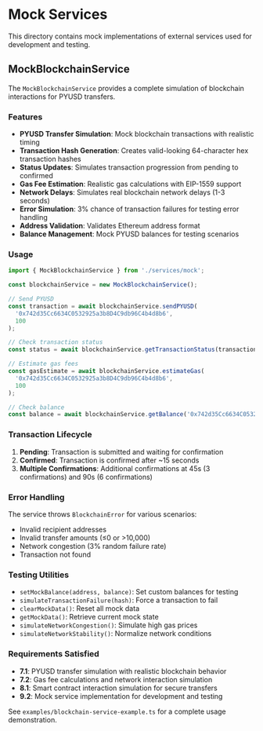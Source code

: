 # Mock Services

This directory contains mock implementations of external services used for development and testing.

## MockBlockchainService

The `MockBlockchainService` provides a complete simulation of blockchain interactions for PYUSD transfers.

### Features

- **PYUSD Transfer Simulation**: Mock blockchain transactions with realistic timing
- **Transaction Hash Generation**: Creates valid-looking 64-character hex transaction hashes
- **Status Updates**: Simulates transaction progression from pending to confirmed
- **Gas Fee Estimation**: Realistic gas calculations with EIP-1559 support
- **Network Delays**: Simulates real blockchain network delays (1-3 seconds)
- **Error Simulation**: 3% chance of transaction failures for testing error handling
- **Address Validation**: Validates Ethereum address format
- **Balance Management**: Mock PYUSD balances for testing scenarios

### Usage

```typescript
import { MockBlockchainService } from './services/mock';

const blockchainService = new MockBlockchainService();

// Send PYUSD
const transaction = await blockchainService.sendPYUSD(
  '0x742d35Cc6634C0532925a3b8D4C9db96C4b4d8b6',
  100
);

// Check transaction status
const status = await blockchainService.getTransactionStatus(transaction.hash);

// Estimate gas fees
const gasEstimate = await blockchainService.estimateGas(
  '0x742d35Cc6634C0532925a3b8D4C9db96C4b4d8b6',
  100
);

// Check balance
const balance = await blockchainService.getBalance('0x742d35Cc6634C0532925a3b8D4C9db96C4b4d8b6');
```

### Transaction Lifecycle

1. **Pending**: Transaction is submitted and waiting for confirmation
2. **Confirmed**: Transaction is confirmed after ~15 seconds
3. **Multiple Confirmations**: Additional confirmations at 45s (3 confirmations) and 90s (6 confirmations)

### Error Handling

The service throws `BlockchainError` for various scenarios:
- Invalid recipient addresses
- Invalid transfer amounts (≤0 or >10,000)
- Network congestion (3% random failure rate)
- Transaction not found

### Testing Utilities

- `setMockBalance(address, balance)`: Set custom balances for testing
- `simulateTransactionFailure(hash)`: Force a transaction to fail
- `clearMockData()`: Reset all mock data
- `getMockData()`: Retrieve current mock state
- `simulateNetworkCongestion()`: Simulate high gas prices
- `simulateNetworkStability()`: Normalize network conditions

### Requirements Satisfied

- **7.1**: PYUSD transfer simulation with realistic blockchain behavior
- **7.2**: Gas fee calculations and network interaction simulation  
- **8.1**: Smart contract interaction simulation for secure transfers
- **9.2**: Mock service implementation for development and testing

See `examples/blockchain-service-example.ts` for a complete usage demonstration.